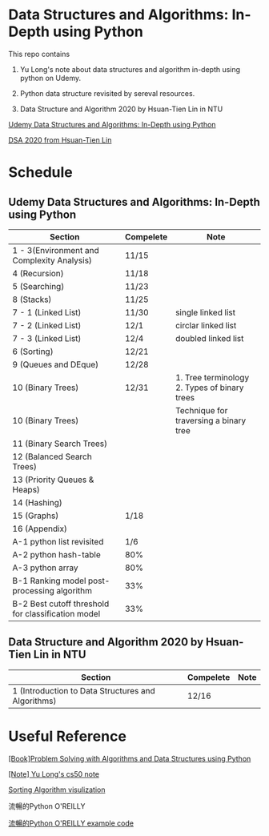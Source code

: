 # Data Structures and Algorithms: In-Depth using Python

This repo contains 

1. Yu Long's note about data structures and algorithm in-depth using python on Udemy.

2. Python data structure revisited by sereval resources.

3. Data Structure and Algorithm 2020 by Hsuan-Tien Lin in NTU

[Udemy Data Structures and Algorithms: In-Depth using Python](https://www.udemy.com/course/learning-data-structures-algorithms-in-python-from-scratch/learn/lecture/14520138#overview)

[DSA 2020 from Hsuan-Tien Lin](https://www.youtube.com/watch?v=8IOv2fnc01E&list=PLXVfgk9fNX2Kda9rttSvGROCtRQ3Sb8bA&index=2)

# Schedule

## Udemy Data Structures and Algorithms: In-Depth using Python

| Section | Compelete | Note  |
|---------|-----------|-------|
| 1 - 3(Environment and Complexity Analysis)   | 11/15     |  |
|4 (Recursion)        |11/18      ||
|5 (Searching)|11/23||
|8 (Stacks)|11/25||
|7 - 1 (Linked List)|11/30|single linked list
|7 - 2 (Linked List)|12/1|circlar linked list
|7 - 3 (Linked List)|12/4|doubled linked list
6 (Sorting)|12/21||
9 (Queues and DEque)|12/28||
10 (Binary Trees)|12/31|1. Tree terminology <br> 2. Types of binary trees|
10 (Binary Trees)||Technique for traversing a binary tree|
11 (Binary Search Trees)|||
12 (Balanced Search Trees)|||
13 (Priority Queues & Heaps)|||
14 (Hashing)|||
15 (Graphs)|1/18||
16 (Appendix)|||
|A-1 python list revisited |1/6||
|A-2 python hash-table |80%||
|A-3 python array |80%||
|B-1 Ranking model post-processing algorithm|33%||
|B-2 Best cutoff threshold for classification model|33%||

## Data Structure and Algorithm 2020 by Hsuan-Tien Lin in NTU 

| Section | Compelete | Note  |
|---------|-----------|-------|
| 1 (Introduction to Data Structures and Algorithms)   | 12/16     | |

# Useful Reference

[[Book]Problem Solving with Algorithms and Data Structures using Python](https://runestone.academy/runestone/books/published/pythonds3/index.html?fbclid=IwAR1Tl-_QijJadBJv-hytIEcAQskp02vBinhhLaYdg7zPMWqMEBN_6j185nI)

[[Note] Yu Long's cs50 note](https://github.com/YLTsai0609/cs50)

[Sorting Algorithm visulization](https://visualgo.net/bn/sorting)

流暢的Python O'REILLY

[流暢的Python O'REILLY example code](https://github.com/fluentpython/example-code)
